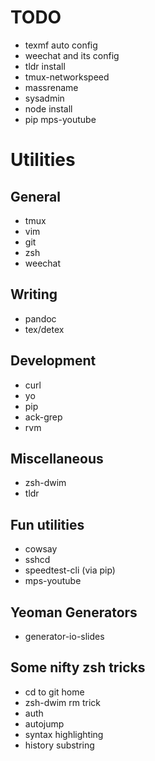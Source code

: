 # TODO
- texmf auto config
- weechat and its config
- tldr install
- tmux-networkspeed
- massrename
- sysadmin
- node install
- pip mps-youtube

# Utilities
## General
- tmux 
- vim
- git
- zsh
- weechat

## Writing
- pandoc
- tex/detex

## Development
- curl
- yo
- pip
- ack-grep
- rvm

## Miscellaneous
- zsh-dwim
- tldr

## Fun utilities
- cowsay
- sshcd
- speedtest-cli (via pip)
- mps-youtube

## Yeoman Generators
- generator-io-slides

## Some nifty zsh tricks
- cd to git home
- zsh-dwim rm trick
- auth
- autojump
- syntax highlighting
- history substring

